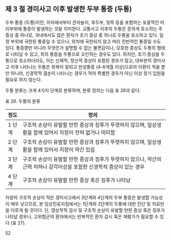 ## 제 3 절 경미사고 이후 발생한 두부 통증 (두통)

두부 통증 (두통)이란, 이마에서부터 관자놀이, 후두부, 뒷목 등을 포함하는 포괄적인 머리부위에 통증이 발생하는 것을 의미한다. 교통사고 이후의 두통은 흔하게 호소하는 주 증상 중 하나로, 국내에서도 많은 환자가 초기 증상 중 하나로 두통을 호소하고 있다. 일정 부위에 국한된 통증일 수 있으나, 위치에 국한되지 않고 머리 전반적인 통증일 수도 있다. 통증뿐만 아니라 무엇인가 설명할 수 없는 불편감이나, 모호한 증상도 두통의 형태로 나타날 수 있고, 목의 통증을 두통으로 오인하는 경우도 있다. 하지만, 초기 증상을 두통으로 호소하더라도, 이는 신체적, 정신적 증상이 포함된 경우가 많고, 대부분의 경미사고 이후 나타나는 두통은 회복이 잘되고 만성통증 (4-6개월 이상)으로의 이환이 적을 뿐만 아니라, 신경학적 결손이 나타나는 경우가 적어 특별한 경우가 아닌 이상 장기 입원을 필요로 하지 않는다.

두통 분류는 크게 4가지 단계로 분류하며, 분류 정의는 다음 표 26과 같다.

표 26. 두통의 분류

| 정도 | 정의 |
|---|---|
| 1 단계 | 구조적 손상이 유발할 만한 증상과 징후가 뚜렷하지 않으며, 일상생활을 함에 있어서 지장이 전혀 없거나 미미함 |
| 2 단계 | 구조적 손상이 유발할 만한 증상과 징후가 뚜렷하지 않으며, 일상생활을 함에 있어서 지장이 약간 있음 |
| 3 단계 | 구조적 손상이 유발할 만한 증상과 징후가 뚜렷하지 않으나, 약간의 근력 저하나 감각이상을 포함한 신경학적 증상이 있는 경우 |
| 4 단계 | 구조적 손상이 유발할 만한 증상 혹은 징후가 나타남 |

차량의 구조적 손상이 적은 경미사고에서 3단계와 4단계의 두부 통증은 발생할 가능성이 매우 낮으므로, 본 임상진료지침에서는 1단계와 2단계의 두통에 대한 진단 및 치료만을 다루게 될 것이다. 단, 영상학적 검사 및 구조적 손상이 유발할 만한 증상 혹은 징후가 나타날 경우나, 고위험군의 환자에서는 반복적인 환자 감시 혹은 재평가가 필요할 수 있다 (표 27).

<PAGE>52